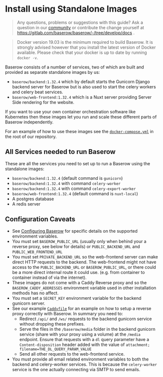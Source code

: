 # Install using Standalone Images

> Any questions, problems or suggestions with this guide? Ask a question in our
> [community](https://community.baserow.io/) or contribute the change yourself at
> https://gitlab.com/baserow/baserow/-/tree/develop/docs .

> Docker version 19.03 is the minimum required to build Baserow. It is strongly
> advised however that you install the latest version of Docker available.
> Please check that your docker is up to date by running `docker -v`.

Baserow consists of a number of services, two of which are built and provided as 
separate standalone images by us:
* `baserow/backend:1.32.4` which by default starts the Gunicorn Django backend server 
  for Baserow but is also used to start the celery workers and celery beat services.
* `baserow/web-frontend:1.32.4` which is a Nuxt server providing Server Side rendering 
  for the website.

If you want to use your own container orchestration software like Kubernetes then these
images let you run and scale these different parts of Baserow independently. 

For an example of how to use these images see the
[`docker-compose.yml`](https://gitlab.com/baserow/baserow/-/blob/master/docker-compose.yml) 
in the root of our repository. 

## All Services needed to run Baserow

These are all the services you need to set up to run a Baserow using the standalone 
images:

* `baserow/backend:1.32.4` (default command is `gunicorn`)
* `baserow/backend:1.32.4` with command `celery-worker`
* `baserow/backend:1.32.4` with command `celery-export-worker`
* `baserow/web-frontend:1.32.4` (default command is `nuxt-local`)
* A postgres database 
* A redis server

## Configuration Caveats

* See [Configuring Baserow](configuration.md) for specific details on the supported 
  environment variables.
* You must set `BASEROW_PUBLIC_URL` (usually only when behind your a reverse proxy, see 
  below for details) or `PUBLIC_BACKEND_URL` and `PUBLIC_WEB_FRONTEND_URL`
* You must set `PRIVATE_BACKEND_URL` so the web-frontend server can make direct 
  HTTP requests to the backend. The web-frontend might not have access to the 
  `PUBLIC_BACKEND_URL` or `BASEROW_PUBLIC_URL`, or there could be a more direct internal
  route it could use. (e.g. from container to container instead of via the internet). 
* These images do not come with a Caddy Reverse proxy and so the 
  `BASEROW_CADDY_ADDRESSES` environment variable used in other installation methods 
  has no affect.
* You must set a `SECRET_KEY` environment variable for the backend gunicorn server.
* See our example [`Caddyfile`](https://gitlab.com/baserow/baserow/-/blob/master/Caddyfile)
  for an example on how to setup a reverse proxy correctly with Baserow. In summary you
  need to:
  * Redirect `/api/` and `/ws/` requests to the backend gunicorn service without 
    dropping these prefixes.
  * Serve the files in the `/baserow/media` folder in the backend gunicorn service 
    (share with your proxy using a volume) at the `/media` endpoint. Ensure 
    that requests with a `dl` query parameter have a `Content-disposition` header added
    with the value of `attachment; filename=THE_DL_QUERY_PARAM_VALUE` 
  * Send all other requests to the web-frontend service.
* You must provide all email related environment variables to both the backend and 
  celery-worker services. This is because the `celery-worker` service is the one 
  actually connecting via SMTP to send emails.
